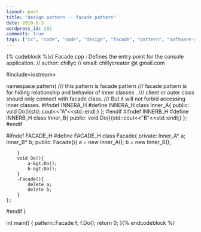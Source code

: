 ```yaml
---
layout: post
title: "design pattern -- facade pattern"
date: 2010-5-3
wordpress_id: 202
comments: true
tags: ["cc", "code", "code", "design", "facade", "pattern", "software-architecture-code"]
---
```

<meta name="_edit_last" content="1" />
<meta name="_su_description" content="software architecture
design pattern of facade" />
<meta name="_su_keywords" content="facade,pattern,code,design" />
<meta name="_su_title" content="facade,pattern,code,design" />
<meta name="views" content="417" />

{% codeblock %}// Facade.cpp : Defines the entry point for the console application.
// author: chillyc
// email: chillycreator @t gmail.com

#include&lt;iostream&gt;

namespace pattern{
	/// this pattern is facade pattern
	/// facade pattern is for hiding relationship and behavior of inner classes .
	/// client or outer class should only connect with facade class.
	/// But it will not forbid accessing inner classes.
#ifndef INNERA_H
#define INNERA_H
	class Inner_A{
	public:
		void Do(){std::cout&lt;&lt;"A"&lt;&lt;std::endl;}
	};
#endif
#ifndef INNERB_H
#define INNERB_H
	class Inner_B{
	public:
		void Do(){std::cout&lt;&lt;"B"&lt;&lt;std::endl;}
	};
#endif

#ifndef FACADE_H
#define FACADE_H
	class Facade{
	private:
		Inner_A* a;
		Inner_B* b;
	public:
		Facade(){
			a = new Inner_A();
			b = new Inner_B();

		}
		void Do(){
			a-&gt;Do();
			b-&gt;Do();
		}
		~Facade(){
			delete a;
			delete b;
		}
	};
#endif
}

int main()
{
	pattern::Facade f;
	f.Do();
	return 0;
}{% endcodeblock %}
 
